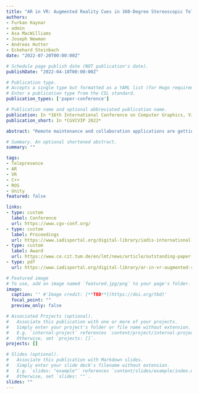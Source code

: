 ```yaml
---
title: "AR in VR: Augmented Reality Cues in 360-Degree Stereoscopic Telepresence for Remote Collaboration and Maintenance"
authors:
- Furkan Kaynar
- admin
- Asa MacWilliams
- Joseph Newman
- Andreas Hutter
- Eckehard Steinbach
date: "2022-07-20T00:00:00Z"

# Schedule page publish date (NOT publication's date).
publishDate: "2022-04-18T00:00:00Z"

# Publication type.
# Accepts a single type but formatted as a YAML list (for Hugo requirements).
# Enter a publication type from the CSL standard.
publication_types: ['paper-conference']

# Publication name and optional abbreviated publication name.
publication: In *16th International Conference on Computer Graphics, Visualization, Computer Vision and Image Processing 2022*
publication_short: In *CGVCVIP 2022*

abstract: "Remote maintenance and collaboration applications are getting more interest with the development of mixed reality technologies. The combination of 360° telepresence and augmented reality (AR) cues has been proven to be an effective way of remote collaboration. However, most existing methods do not provide depth perception which can improve the remote inspection. Also, many methods that use AR cues for live collaboration are limited with only pointing functionality. In this paper, we present a 360° telepresence system interacting with an AR-backend to create an immersive mixed reality interface for remote collaboration. The proposed camera system does not need to be carried by any on-site person, but can be controlled by the remote operator itself. We deploy network delay compensation methods and propose novel projection strategies for a correct and efficient rendering. A comparative analysis shows advantages of the proposed system over previous work and that it is a promising approach for improving remote collaboration and maintenance."

# Summary. An optional shortened abstract.
summary: ""

tags:
- Telepresence
- AR
- VR
- C++
- ROS
- Unity
featured: false

links:
- type: custom
  label: Conference
  url: https://www.cgv-conf.org/
- type: custom
  label: Proceedings
  url: https://www.iadisportal.org/digital-library/iadis-international-conference-computer-graphics-visualization-computer-vision-and-image-processing-2022-part-of-mccsis-2022
- type: custom
  label: Award
  url: https://www.ce.cit.tum.de/en/lmt/news/article/outstanding-paper-award-at-the-cgvcvip-2022/
- type: pdf
  url: https://www.iadisportal.org/digital-library/ar-in-vr-augmented-reality-cues-in-360-degree-stereoscopic-telepresence-for-remote-collaboration-and-maintenance#

# Featured image
# To use, add an image named `featured.jpg/png` to your page's folder.
image:
  caption: '' #'Image credit: [**TBD**](https://doi.org/tbd)'
  focal_point: ""
  preview_only: false

# Associated Projects (optional).
#   Associate this publication with one or more of your projects.
#   Simply enter your project's folder or file name without extension.
#   E.g. `internal-project` references `content/project/internal-project/index.md`.
#   Otherwise, set `projects: []`.
projects: []

# Slides (optional).
#   Associate this publication with Markdown slides.
#   Simply enter your slide deck's filename without extension.
#   E.g. `slides: "example"` references `content/slides/example/index.md`.
#   Otherwise, set `slides: ""`.
slides: ""
---
```

